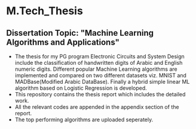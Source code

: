 # M.Tech_Thesis
## Dissertation Topic: "Machine Learning Algorithms and Applications"<br>
* The thesis for my PG program Electronic Circuits and System Design include the classification of handwritten digits of Arabic and English numeric digits. Different popular Machine Learning algorithms are implemented and compared on two different datasets viz. MNIST and MADBase(Modified Arabic DataBase). Finally a hybrid simple linear ML algorithm based on Logistic Regression is developed.<br>
* This repository contains the thesis report which includes the detailed work.<br>
* All the relevant codes are appended in the appendix section of the report.<br>
* The top performing algorithms are uploaded seperately.
